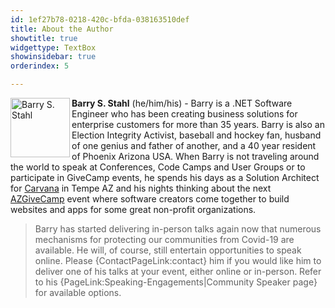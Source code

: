 ```yaml
---
id: 1ef27b78-0218-420c-bfda-038163510def
title: About the Author
showtitle: true
widgettype: TextBox
showinsidebar: true
orderindex: 5

---
```

<img style="float: left; padding: 0px 3px 0px 0px;" src="{PathToRoot}Pics/bsstahl_left.gif" alt="Barry S. Stahl" width="95" /> <strong>Barry S. Stahl</strong> (he/him/his) - Barry is a .NET Software Engineer who has been creating business solutions for enterprise customers for more than 35 years. Barry is also an Election Integrity Activist, baseball and hockey fan, husband of one genius and father of another, and a 40 year resident of Phoenix Arizona USA. When Barry is not traveling around the world to speak at Conferences, Code Camps and User Groups or to participate in GiveCamp events, he spends his days as a Solution Architect for [Carvana](https://grnh.se/ba048c6d1) in Tempe AZ and his nights thinking about the next [AZGiveCamp](https://www.azgivecamp.org) event where software creators come together to build websites and apps for some great non-profit organizations.

> Barry has started delivering in-person talks again now that numerous mechanisms for protecting our communities from Covid-19 are available. He will, of course, still entertain opportunities to speak online. Please {ContactPageLink:contact} him if you would like him to deliver one of his talks at your event, either online or in-person. Refer to his {PageLink:Speaking-Engagements|Community Speaker page} for available options.
